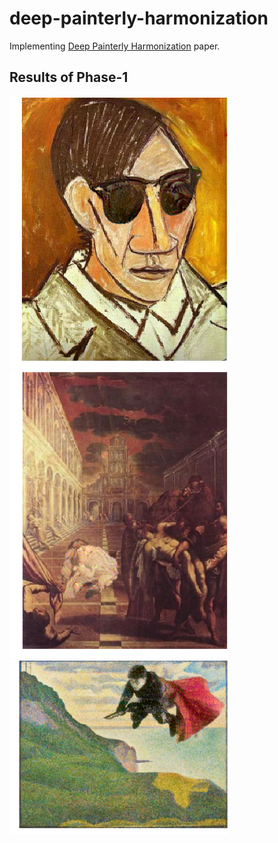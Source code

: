 # deep-painterly-harmonization

Implementing <a href="https://arxiv.org/pdf/1804.03189.pdf">Deep Painterly Harmonization</a> paper.

## Results of Phase-1
<img src="Results/Phase-1/out_1.png" width="350"/>
<img src="Results/Phase-1/out_2.png" width="350"/>
<img src="Results/Phase-1/out_3.png" width="350"/>
